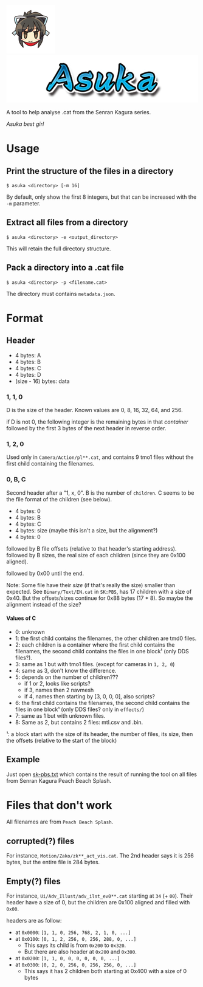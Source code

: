 ![Asuka's face](images/face.png) ![Asuka's name](images/name.png)

A tool to help analyse .cat from the Senran Kagura series.

_Asuka best girl_

# Usage

## Print the structure of the files in a directory

```console
$ asuka <directory> [-m 16]
```

By default, only show the first 8 integers, but that can be increased with the `-m` parameter.

## Extract all files from a directory

```console
$ asuka <directory> -e <output_directory>
```

This will retain the full directory structure.

## Pack a directory into a .cat file

```console
$ asuka <directory> -p <filename.cat>
```

The directory must contains `metadata.json`.

# Format

## Header

- 4 bytes: A
- 4 bytes: B
- 4 bytes: C
- 4 bytes: D
- (size - 16) bytes: data

### 1, 1, 0

D is the size of the header. Known values are 0, 8, 16, 32, 64, and 256.

if D is not 0, the following integer is the remaining bytes in that *container* followed by the first 3 bytes of the next header in reverse order.

### 1, 2, 0

Used only in `Camera/Action/pl**.cat`, and contains 9 tmo1 files without the first child containing the filenames.

### 0, B, C

Second header after a "1, x, 0". B is the number of `children`. C seems to be the file format of the children (see below).

- 4 bytes: 0
- 4 bytes: B
- 4 bytes: C
- 4 bytes: size (maybe this isn't a size, but the alignment?)
- 4 bytes: 0

followed by B file offsets (relative to that header's starting address).
followed by B sizes, the real size of each children (since they are 0x100 aligned).

followed by 0x00 until the end.

Note: Some file have their *size* (if that's really the size) smaller than expected. See `Binary/Text/EN.cat` in `SK:PBS`, has 17 children with a size of 0x40. But the offsets/sizes continue for 0x88 bytes (17 * 8). So maybe the alignment instead of the size?

#### Values of C

- 0: unknown
- 1: the first child contains the filenames, the other children are tmd0 files.
- 2: each children is a container where the first child contains the filenames, the second child contains the files in one block¹ (only DDS files?).
- 3: same as 1 but with tmo1 files. (except for cameras in `1, 2, 0`)
- 4: same as 3, don't know the difference.
- 5: depends on the number of children???
    - if 1 or 2, looks like scripts?
    - if 3, names then 2 navmesh
    - if 4, names then starting by [3, 0, 0, 0], also scripts?
- 6: the first child contains the filenames, the second child contains the files in one block¹ (only DDS files? only in `effects/`)
- 7: same as 1 but with unknown files.
- 8: Same as 2, but contains 2 files: mtl.csv and <model>.bin.

¹: a block start with the size of its header, the number of files, its size, then the offsets (relative to the start of the block)

## Example

Just open [sk-pbs.txt](sk-pbs.txt) which contains the result of running the tool on all files from Senran Kagura Peach Beach Splash.

# Files that don't work

All filenames are from `Peach Beach Splash`.

## corrupted(?) files

For instance, `Motion/Zako/zk**_act_vis.cat`. The 2nd header says it is 256 bytes, but the entire file is 284 bytes.

## Empty(?) files

For instance, `Ui/Adv_Illust/adv_ilst_ev0**.cat` starting at `34` (+ `00`). Their header have a size of 0, but the children are 0x100 aligned and filled with `0x00`.

headers are as follow:
- at `0x0000`: `[1, 1, 0, 256, 768, 2, 1, 0, ...]`
- at `0x0100`: `[0, 1, 2, 256, 0, 256, 288, 0, ...]`
    - This says its child is from `0x200` to `0x320`.
    - But there are also header at `0x200` and `0x300`.
- at `0x0200`: `[1, 1, 0, 0, 0, 0, 0, 0, ...]`
- at `0x0300`: `[0, 2, 0, 256, 0, 256, 256, 0, ...]`
    - This says it has 2 children both starting at 0x400 with a size of 0 bytes
